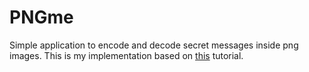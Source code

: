 # PNGme
Simple application to encode and decode secret messages inside png images.
This is my implementation based on [this](https://jrdngr.github.io/pngme_book/introduction.html) tutorial.